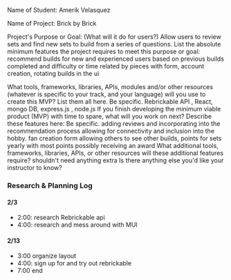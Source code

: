 Name of Student: Amerik Velasquez

Name of Project: Brick by Brick

Project's Purpose or Goal: (What will it do for users?)
Allow users to review sets and find new sets to build from a series of questions.
List the absolute minimum features the project requires to meet this purpose or goal:
recommend builds for new and experienced users based on previous builds completed and difficulty or time related by pieces with form,
account creation, 
rotating builds in the ui  

What tools, frameworks, libraries, APIs, modules and/or other resources (whatever is specific to your track, and your language) will you use to create this MVP? List them all here. Be specific.
Rebrickable API , React, mongo DB, express.js , node.js
If you finish developing the minimum viable product (MVP) with time to spare, what will you work on next? Describe these features here: Be specific.
adding reviews and incorporating into the recommendation process allowing for connectivity and inclusion into the hobby. fan creation form allowing others to see other builds, points for sets yearly with most points possibly receiving an award
What additional tools, frameworks, libraries, APIs, or other resources will these additional features require?
shouldn't need anything extra 
Is there anything else you'd like your instructor to know?


### Research & Planning Log
#### 2/3 
* 2:00: research Rebrickable api 
* 4:00: research and mess around with MUI
#### 2/13
* 3:00 organize layout 
* 4:00: sign up for and try out rebrickable 
* 7:00 end